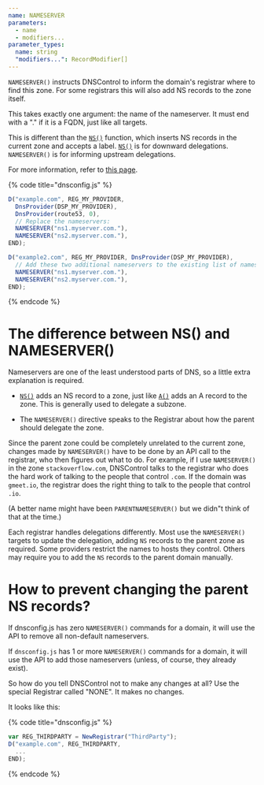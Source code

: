 ```yaml
---
name: NAMESERVER
parameters:
  - name
  - modifiers...
parameter_types:
  name: string
  "modifiers...": RecordModifier[]
---
```


`NAMESERVER()` instructs DNSControl to inform the domain's registrar where to find this zone.
For some registrars this will also add NS records to the zone itself.

This takes exactly one argument: the name of the nameserver. It must end with
a "." if it is a FQDN, just like all targets.

This is different than the [`NS()`](NS.md) function, which inserts NS records
in the current zone and accepts a label. [`NS()`](NS.md) is for downward
delegations. `NAMESERVER()` is for informing upstream delegations.

For more information, refer to [this page](../../nameservers.md).

{% code title="dnsconfig.js" %}
```javascript
D("example.com", REG_MY_PROVIDER,
  DnsProvider(DSP_MY_PROVIDER),
  DnsProvider(route53, 0),
  // Replace the nameservers:
  NAMESERVER("ns1.myserver.com."),
  NAMESERVER("ns2.myserver.com."),
END);

D("example2.com", REG_MY_PROVIDER, DnsProvider(DSP_MY_PROVIDER),
  // Add these two additional nameservers to the existing list of nameservers.
  NAMESERVER("ns1.myserver.com."),
  NAMESERVER("ns2.myserver.com."),
END);
```
{% endcode %}


# The difference between NS() and NAMESERVER()

Nameservers are one of the least
understood parts of DNS, so a little extra explanation is required.

* [`NS()`](NS.md) adds an NS record to a zone, just like [`A()`](A.md) adds an A
  record to the zone. This is generally used to delegate a subzone.

* The `NAMESERVER()` directive speaks to the Registrar about how the parent should delegate the zone.

Since the parent zone could be completely unrelated to the current
zone, changes made by `NAMESERVER()` have to be done by an API call to
the registrar, who then figures out what to do. For example, if I
use `NAMESERVER()` in the zone `stackoverflow.com`, DNSControl talks to
the registrar who does the hard work of talking to the people that
control `.com`.  If the domain was `gmeet.io`, the registrar does
the right thing to talk to the people that control `.io`.

(A better name might have been `PARENTNAMESERVER()` but we didn"t
think of that at the time.)

Each registrar handles delegations differently.  Most use
the `NAMESERVER()` targets to update the delegation, adding
`NS` records to the parent zone as required.
Some providers restrict the names to hosts they control.
Others may require you to add the `NS` records to the parent domain
manually.

# How to prevent changing the parent NS records?

If dnsconfig.js has zero `NAMESERVER()` commands for a domain, it will
use the API to remove all non-default nameservers.

If `dnsconfig.js` has 1 or more `NAMESERVER()` commands for a domain, it
will use the API to add those nameservers (unless, of course,
they already exist).

So how do you tell DNSControl not to make any changes at all?  Use the
special Registrar called "NONE". It makes no changes.

It looks like this:

{% code title="dnsconfig.js" %}
```javascript
var REG_THIRDPARTY = NewRegistrar("ThirdParty");
D("example.com", REG_THIRDPARTY,
  ...
END);
```
{% endcode %}
